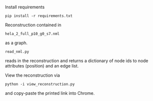 Install requirements
```
pip install -r requirements.txt
```

Reconstruction contained in 
```
hela_2_full_p10_g0_s7.nml
```
as a graph.

```
read_nml.py
```
reads in the reconstruction and returns a dictionary of node ids to node attributes (position) and an edge list. 

View the reconstruction via 
```
python -i view_reconstruction.py
```
and copy-paste the printed link into Chrome.
